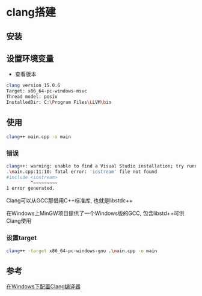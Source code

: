 <!--
 * @Description: 
 * @Version: 1.0
 * @Author: DaLao
 * @Email:  
 * @Date: 2021-03-17 18:20:22
 * @LastEditors: dalao_li
 * @LastEditTime: 2023-05-03 17:33:26
-->

# clang搭建

## 安装

## 设置环境变量

- 查看版本

```sh
clang version 15.0.6
Target: x86_64-pc-windows-msvc
Thread model: posix
InstalledDir: C:\Program Files\LLVM\bin
```

## 使用

```sh
clang++ main.cpp -o main
```

### 错误

```sh
clang++: warning: unable to find a Visual Studio installation; try running Clang from a developer command prompt [-Wmsvc-not-found]
.\main.cpp:11:10: fatal error: 'iostream' file not found
#include <iostream>
         ^~~~~~~~~~
1 error generated.
```

Clang可以从GCC那借用C++标准库, 也就是libstdc++

在Windows上MinGW项目提供了一个Windows版的GCC, 包含libstd++可供Clang使用

### 设置target

```sh
clang++ -target x86_64-pc-windows-gnu .\main.cpp -o main
```

## 参考

[在Windows下配置Clang编译器](https://marvinsblog.net/post/2019-01-08-clang-on-windows/)
